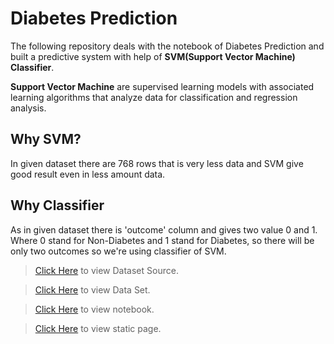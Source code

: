 # Diabetes Prediction

The following repository deals with the notebook of Diabetes Prediction and built a predictive system with help of **SVM(Support Vector Machine) Classifier**.

**Support Vector Machine** are supervised learning models with associated learning algorithms that analyze data for classification and regression analysis.

## Why SVM?

In given dataset there are 768 rows that is very less data and SVM give good result even in less amount data.

## Why Classifier

As in given dataset there is 'outcome' column and gives two value 0 and 1. 
Where 0 stand for Non-Diabetes and 1 stand for Diabetes, so there will be only two outcomes so we're using classifier of SVM.

> [Click Here](https://www.kaggle.com/uciml/pima-indians-diabetes-database) to view Dataset Source.

> [Click Here](https://www.dropbox.com/s/e91kvzd2299dw29/diabetes.csv?dl=0) to view Data Set.

> [Click Here](https://colab.research.google.com/drive/1L3U2B74DWwUcM1RE-gX5DWDfI8K299qc?usp=sharing) to view notebook.

> [Click Here](https://iamhimanshugulati.github.io/diabetes-prediction/)  to view static page.
